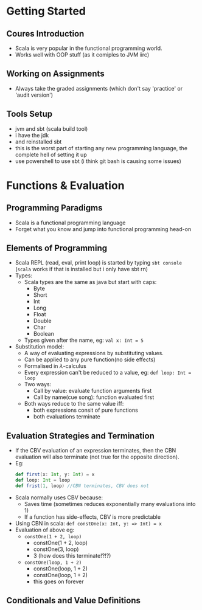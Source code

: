 # Getting Started
## Coures Introduction
- Scala is very popular in the functional programming world.
- Works well with OOP stuff (as it comiples to JVM iirc)

## Working on Assignments
- Always take the graded assignments (which don't say 'practice' or 'audit version')

## Tools Setup
- jvm and sbt (scala build tool)
- i have the jdk
- and reinstalled sbt
- this is the worst part of starting any new programming language, the complete hell of setting it up
- use powershell to use sbt (i think git bash is causing some issues)

# Functions & Evaluation
## Programming Paradigms
- Scala is a functional programming language
- Forget what you know and jump into functional programming head-on
## Elements of Programming
- Scala REPL (read, eval, print loop) is started by typing `sbt console` (`scala` works if that is installed but i only have sbt rn)
- Types:
    - Scala types are the same as java but start with caps:
        - Byte
        - Short
        - Int
        - Long
        - Float
        - Double
        - Char
        - Boolean
    - Types given after the name, eg: `val x: Int = 5`
- Substitution model: 
    - A way of evaluating expressions by substituting values.
    - Can be applied to any pure function(no side effects)
    - Formalised in $\lambda$-calculus
    - Every expression can't be reduced to a value, eg: `def loop: Int = loop`
    - Two ways:
        - Call by value: evaluate function arguments first
        - Call by name(cue song): function evaluated first
    - Both ways reduce to the same value iff:
        - both expressions consit of pure functions
        - both evaluations terminate

## Evaluation Strategies and Termination
- If the CBV evaluation of an expression terminates, then the CBN evaluation will also terminate (not true for the opposite direction).
- Eg: 
    ```scala
    def first(x: Int, y: Int) = x
    def loop: Int = loop
    def frist(1, loop) //CBN terminates, CBV does not
    ```
- Scala normally uses CBV because:
    - Saves time (sometimes reduces exponentially many evaluations into 1)
    - If a function has side-effects, CBV is more predictable
- Using CBN in scala: `def constOne(x: Int, y: => Int) = x`
- Evaluation of above eg:
    - `constOne(1 + 2, loop)`
        - constOne(1 + 2, loop)
        - constOne(3, loop)
        - 3 (how does this terminate!?!?)
    - `constOne(loop, 1 + 2)`
        - constOne(loop, 1 + 2)
        - constOne(loop, 1 + 2)
        - this goes on forever

## Conditionals and Value Definitions